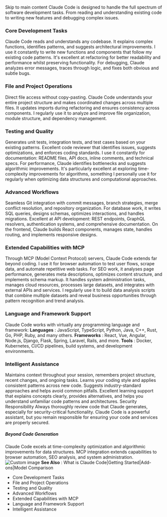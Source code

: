 Skip to main content
Claude Code is designed to handle the full spectrum of software development tasks. From reading and understanding existing code to writing new features and debugging complex issues.
### Core Development Tasks​
Claude Code reads and understands any codebase. It explains complex functions, identifies patterns, and suggests architectural improvements. I use it constantly to write new functions and components that follow my existing code patterns. It's excellent at refactoring for better readability and performance whilst preserving functionality. For debugging, Claude analyzes error messages, traces through logic, and fixes both obvious and subtle bugs.
### File and Project Operations​
Direct file access without copy-pasting. Claude Code understands your entire project structure and makes coordinated changes across multiple files. It updates imports during refactoring and ensures consistency across components. I regularly use it to analyze and improve file organization, module structure, and dependency management.
### Testing and Quality​
Generates unit tests, integration tests, and test cases based on your existing patterns. Excellent code reviewer that identifies issues, suggests optimizations, and enforces coding standards. I use it constantly for documentation: README files, API docs, inline comments, and technical specs. For performance, Claude identifies bottlenecks and suggests algorithmic improvements. It's particularly excellent at exploring time-complexity improvements for algorithms, something I personally use it for regularly when optimizing data structures and computational approaches.
### Advanced Workflows​
Seamless Git integration with commit messages, branch strategies, merge conflict resolution, and repository organization. For database work, it writes SQL queries, designs schemas, optimizes interactions, and handles migrations. Excellent at API development: REST endpoints, GraphQL resolvers, authentication systems, and comprehensive documentation. On the frontend, Claude builds React components, manages state, handles routing, and implements responsive designs.
### Extended Capabilities with MCP​
Through MCP (Model Context Protocol) servers, Claude Code extends far beyond coding. I use it for browser automation to test user flows, scrape data, and automate repetitive web tasks. For SEO work, it analyses page performance, generates meta descriptions, optimizes content structure, and implements schema markup. It handles system administration tasks, manages cloud resources, processes large datasets, and integrates with external APIs and services. I regularly use it to build data analysis scripts that combine multiple datasets and reveal business opportunities through pattern recognition and trend analysis.
### Language and Framework Support​
Claude Code works with virtually any programming language and framework:
**Languages** : JavaScript, TypeScript, Python, Java, C++, Rust, Go, PHP, Ruby, and many others.
**Frameworks** : React, Vue, Angular, Node.js, Django, Flask, Spring, Laravel, Rails, and more.
**Tools** : Docker, Kubernetes, CI/CD pipelines, build systems, and development environments.
### Intelligent Assistance​
Maintains context throughout your session, remembers project structure, recent changes, and ongoing tasks. Learns your coding style and applies consistent patterns across new code. Suggests industry-standard approaches and helps avoid common pitfalls. Excellent learning support that explains concepts clearly, provides alternatives, and helps you understand unfamiliar code patterns and architectures.
Security Responsibility
Always thoroughly review code that Claude generates, especially for security-critical functionality. Claude Code is a powerful assistant, but you remain responsible for ensuring your code and services are properly secured.
##### Beyond Code Generation
Claude Code excels at time-complexity optimization and algorithmic improvements for data structures. MCP integration extends capabilities to browser automation, SEO analysis, and system administration.
![Custom image](https://www.claudelog.com/img/discovery/040_cla.png)
**See Also** : What is Claude Code|Getting Started|Add-ons|Model Comparison
  * Core Development Tasks
  * File and Project Operations
  * Testing and Quality
  * Advanced Workflows
  * Extended Capabilities with MCP
  * Language and Framework Support
  * Intelligent Assistance


